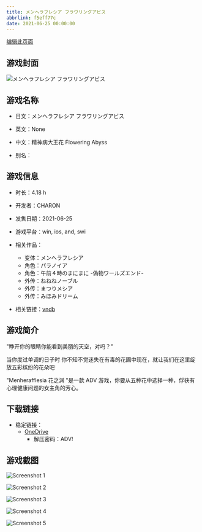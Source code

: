 ```yaml
---
title: メンヘラフレシア フラワリングアビス
abbrlink: f5eff77c
date: 2021-06-25 00:00:00
---
```

[编辑此页面](https://github.com/ACG-3/ADV3-source/blob/main/source/_posts/games/%E3%83%A1%E3%83%B3%E3%83%98%E3%83%A9%E3%83%95%E3%83%AC%E3%82%B7%E3%82%A2%20%E3%83%95%E3%83%A9%E3%83%AF%E3%83%AA%E3%83%B3%E3%82%B0%E3%82%A2%E3%83%93%E3%82%B9.md)

## 游戏封面

![メンヘラフレシア フラワリングアビス](https://pan.timero.xyz/d/onedrive/img_lib_001/%E3%83%A1%E3%83%B3%E3%83%98%E3%83%A9%E3%83%95%E3%83%AC%E3%82%B7%E3%82%A2%20%E3%83%95%E3%83%A9%E3%83%AF%E3%83%AA%E3%83%B3%E3%82%B0%E3%82%A2%E3%83%93%E3%82%B9_cover.avif)


## 游戏名称

- 日文：メンヘラフレシア フラワリングアビス
- 英文：None
- 中文：精神病大王花 Flowering Abyss

- 别名：


## 游戏信息

- 时长：4.18 h
- 开发者：CHARON
- 发售日期：2021-06-25
- 游戏平台：win, ios, and, swi
- 相关作品：
   - 变体：メンヘラフレシア
   - 角色：パラノイア
   - 角色：午前４時のまにまに -偽物ワールズエンド-
   - 外传：ねねねノーブル
   - 外传：まつりメシア
   - 外传：みほみドリーム

- 相关链接：[vndb](https://vndb.org/v30423)


## 游戏简介

"睁开你的眼睛你能看到美丽的天空，对吗？"

当你度过单调的日子时 你不知不觉迷失在有毒的花圃中现在，就让我们在这里绽放五彩缤纷的花朵吧

"Menherafflesia 花之渊 "是一款 ADV 游戏，你要从五种花中选择一种，俘获有心理健康问题的女主角的芳心。




## 下载链接

- 稳定链接：
    - [OneDrive](https://pan.timero.xyz/onedrive/adv_lib_001/%E3%83%A1%E3%83%B3%E3%83%98%E3%83%A9%E3%83%95%E3%83%AC%E3%82%B7%E3%82%A2%20%E3%83%95%E3%83%A9%E3%83%AF%E3%83%AA%E3%83%B3%E3%82%B0%E3%82%A2%E3%83%93%E3%82%B9)
        - 解压密码：ADV!



## 游戏截图


![Screenshot 1](https://pan.timero.xyz/d/onedrive/img_lib_001/%E3%83%A1%E3%83%B3%E3%83%98%E3%83%A9%E3%83%95%E3%83%AC%E3%82%B7%E3%82%A2%20%E3%83%95%E3%83%A9%E3%83%AF%E3%83%AA%E3%83%B3%E3%82%B0%E3%82%A2%E3%83%93%E3%82%B9_Screenshot_1.avif)

![Screenshot 2](https://pan.timero.xyz/d/onedrive/img_lib_001/%E3%83%A1%E3%83%B3%E3%83%98%E3%83%A9%E3%83%95%E3%83%AC%E3%82%B7%E3%82%A2%20%E3%83%95%E3%83%A9%E3%83%AF%E3%83%AA%E3%83%B3%E3%82%B0%E3%82%A2%E3%83%93%E3%82%B9_Screenshot_2.avif)

![Screenshot 3](https://pan.timero.xyz/d/onedrive/img_lib_001/%E3%83%A1%E3%83%B3%E3%83%98%E3%83%A9%E3%83%95%E3%83%AC%E3%82%B7%E3%82%A2%20%E3%83%95%E3%83%A9%E3%83%AF%E3%83%AA%E3%83%B3%E3%82%B0%E3%82%A2%E3%83%93%E3%82%B9_Screenshot_3.avif)

![Screenshot 4](https://pan.timero.xyz/d/onedrive/img_lib_001/%E3%83%A1%E3%83%B3%E3%83%98%E3%83%A9%E3%83%95%E3%83%AC%E3%82%B7%E3%82%A2%20%E3%83%95%E3%83%A9%E3%83%AF%E3%83%AA%E3%83%B3%E3%82%B0%E3%82%A2%E3%83%93%E3%82%B9_Screenshot_4.avif)

![Screenshot 5](https://pan.timero.xyz/d/onedrive/img_lib_001/%E3%83%A1%E3%83%B3%E3%83%98%E3%83%A9%E3%83%95%E3%83%AC%E3%82%B7%E3%82%A2%20%E3%83%95%E3%83%A9%E3%83%AF%E3%83%AA%E3%83%B3%E3%82%B0%E3%82%A2%E3%83%93%E3%82%B9_Screenshot_5.avif)

